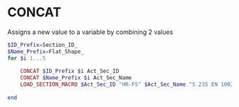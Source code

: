 # CONCAT

Assigns a new value to a variable by combining 2 values

```php
$ID_Prefix=Section_ID_
$Name_Prefix=Flat_Shape_
for $i 1...5
    
    CONCAT $ID_Prefix $i Act_Sec_ID
    CONCAT $Name_Prefix $i Act_Sec_Name
    LOAD_SECTION_MACRO $Act_Sec_ID "HR-FS" $Act_Sec_Name "S 235 EN 10025-2" 300 $i*10
    
end
```